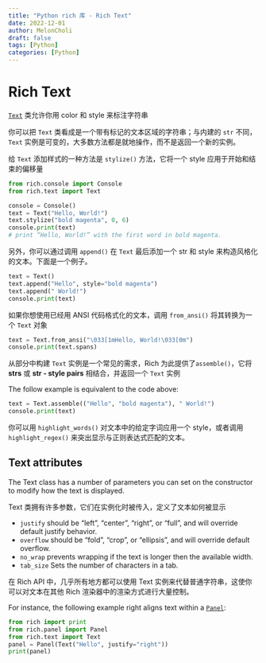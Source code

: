 ```yaml
---
title: "Python rich 库 - Rich Text"
date: 2022-12-01
author: MelonCholi
draft: false
tags: [Python]
categories: [Python]
---
```


# Rich Text

[`Text`](https://rich.readthedocs.io/en/stable/reference/text.html#rich.text.Text) 类允许你用 color 和 style 来标注字符串

你可以把 `Text` 类看成是一个带有标记的文本区域的字符串；与内建的 `str` 不同，`Text` 实例是可变的，大多数方法都是就地操作，而不是返回一个新的实例。

给 `Text` 添加样式的一种方法是 `stylize()` 方法，它将一个 style 应用于开始和结束的偏移量

```py
from rich.console import Console
from rich.text import Text

console = Console()
text = Text("Hello, World!")
text.stylize("bold magenta", 0, 6)
console.print(text)
# print “Hello, World!” with the first word in bold magenta.
```

另外，你可以通过调用 `append()` 在 `Text` 最后添加一个 str 和 style 来构造风格化的文本。下面是一个例子。

```py
text = Text()
text.append("Hello", style="bold magenta")
text.append(" World!")
console.print(text)
```

如果你想使用已经用 ANSI 代码格式化的文本，调用 `from_ansi()` 将其转换为一个 `Text` 对象

```py
text = Text.from_ansi("\033[1mHello, World!\033[0m")
console.print(text.spans)
```

从部分中构建 `Text` 实例是一个常见的需求，Rich 为此提供了`assemble()`，它将 **strs** 或 **str - style pairs** 相结合，并返回一个 `Text` 实例

The follow example is equivalent to the code above:

```py
text = Text.assemble(("Hello", "bold magenta"), " World!")
console.print(text)
```

你可以用 `highlight_words()` 对文本中的给定字词应用一个 style，或者调用 `highlight_regex()` 来突出显示与正则表达式匹配的文本。

## Text attributes

The Text class has a number of parameters you can set on the constructor to modify how the text is displayed.

Text 类拥有许多参数，它们在实例化时被传入，定义了文本如何被显示

- `justify` should be “left”, “center”, “right”, or “full”, and will override default justify behavior.
- `overflow` should be “fold”, “crop”, or “ellipsis”, and will override default overflow.
- `no_wrap` prevents wrapping if the text is longer then the available width.
- `tab_size` Sets the number of characters in a tab.

在 Rich API 中，几乎所有地方都可以使用 Text 实例来代替普通字符串，这使你可以对文本在其他 Rich 渲染器中的渲染方式进行大量控制。

For instance, the following example right aligns text within a [`Panel`](https://rich.readthedocs.io/en/stable/reference/panel.html#rich.panel.Panel):

```py
from rich import print
from rich.panel import Panel
from rich.text import Text
panel = Panel(Text("Hello", justify="right"))
print(panel)
```

